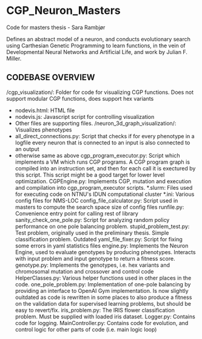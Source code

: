 # CGP_Neuron_Masters

Code for masters thesis - Sara Rambjør

Defines an abstract model of a neuron, and conducts evolutionary search using Carthesian Genetic Programming to learn functions, in the vein of Developmental Neural Networks and Artificial Life, and work by Julian F. Miller. 

## CODEBASE OVERVIEW
/cgp_visualization/: Folder for code for visualizing CGP functions. Does not support modular CGP functions, does support hex variants
- nodevis.html: HTML file
- nodevis.js: Javascript script for controlling visualization 
- Other files are supporting files. 
/neuron_3d_graph_visualization/: Visualizes phenotypes
- all_direct_connections.py: Script that checks if for every phenotype in a logfile every neuron that is connected to an input is also connected to an output
- otherwise same as above
cgp_program_executor.py: Script which implements a VM which runs CGP programs. A CGP program graph is compiled into an instruction set, and then for each call it is exectured by this script. This script might be a good target for lower level optimization. 
CGPEngine.py: Implements CGP, mutation and execution and compilation into cgp_program_executor scripts. 
*.slurm: Files used for executing code on NTNU's IDUN computational cluster
*.ini: Various config files for NMS-LOC
config_file_calculator.py: Script used in masters to compute the search space size of config files
runfile.py: Convenience entry point for calling rest of library 
sanity_check_one_pole.py: Script for analyzing random policy performance on one pole balancing problem. 
stupid_problem_test.py: Test problem, originally used in the preliminary thesis. Simple classification problem. Outdated
yaml_file_fixer.py: Script for fixing some errors in yaml statistics files
engine.py: Implements the Neuron Engine, used to evaluate genotypes by producing phenotypes. Interacts with input problem and input genotype to return a fitness score. 
genotype.py: Implements the genotypes, i.e. hex variants and chromosomal mutation and crossover and control code
HelperClasses.py: Various helper functions used in other places in the code. 
one_pole_problem.py: Implementation of one-pole balancing by providing an interface to OpenAI Gym implementation. Is now slightly ouitdated as code is rewritten in some places to also produce a fitness on the validation data for supervised learning problems, but should be easy to revert/fix. 
iris_problem.py: The IRIS flower classification problem. Must be supplied with loaded iris dataset. 
Logger.py: Contains code for logging. 
MainController.py: Contains code for evolution, and control logic for other parts of code (i.e. main logic loop)

